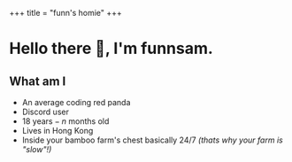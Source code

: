 +++
title = "funn's homie"
+++

# Hello there :wave:, I'm funnsam.
## What am I
- An average coding red panda
- Discord user
- $18\text{ years} - n\text{ months}$ old
- Lives in Hong Kong
- Inside your bamboo farm's chest basically 24/7 *(thats why your farm is "slow"!)*
